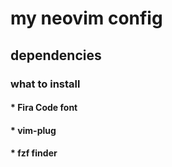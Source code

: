 # my neovim config

## dependencies

### what to install

#### * Fira Code font

#### * vim-plug

#### * fzf finder
